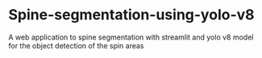 # Spine-segmentation-using-yolo-v8
A web application to spine segmentation with streamlit and yolo v8 model for the object detection of the spin areas
